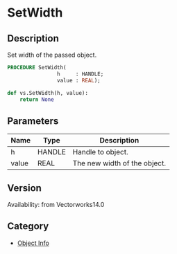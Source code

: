 # SetWidth

## Description
Set width of the passed object.

```pascal
PROCEDURE SetWidth(
				h     : HANDLE;
				value : REAL);
```

```python
def vs.SetWidth(h, value):
    return None
```

## Parameters
|Name|Type|Description|
|---|---|---|
|h|HANDLE|Handle to object.|
|value|REAL|The new width of the object.|

## Version
Availability: from Vectorworks14.0

## Category
* [Object Info](../Categories/Object%20Info.md)
